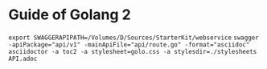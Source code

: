 # Guide of Golang 2

`export SWAGGERAPIPATH=/Volumes/D/Sources/StarterKit/webservice`
`swagger -apiPackage="api/v1" -mainApiFile="api/route.go" -format="asciidoc"`
`asciidoctor -a toc2 -a stylesheet=golo.css -a stylesdir=./stylesheets API.adoc`
